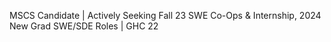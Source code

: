 

<!---
amandaay/amandaay is a ✨ special ✨ repository because its `README.md` (this file) appears on your GitHub profile.
You can click the Preview link to take a look at your changes.
--->

MSCS Candidate | Actively Seeking Fall 23 SWE Co-Ops & Internship, 2024 New Grad SWE/SDE Roles | GHC 22
